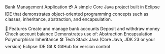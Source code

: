 Bank Management Application 💳
A simple Core Java project built in Eclipse IDE that demonstrates object-oriented programming concepts such as classes, inheritance, abstraction, and encapsulation.

🚀 Features
Create and manage bank accounts
Deposit and withdraw money
Check account balance
Demonstrates use of:
Abstraction
Encapsulation
Polymorphism
Inheritance
🛠️ Tech Stack
Java (Core Java, JDK 23 or your version)
Eclipse IDE
Git & GitHub for version control
